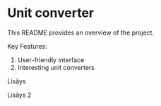 # Unit converter 

This README provides an overview of the project.

Key Features:
1. User-friendly interface
2. Interesting unit converters

Lisäys
 
Lisäys 2